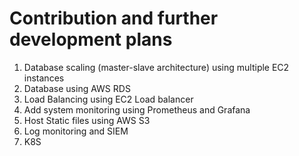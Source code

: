 # Contribution and further development plans

1. Database scaling (master-slave architecture) using multiple EC2 instances
2. Database using AWS RDS
3. Load Balancing using EC2 Load balancer
4. Add system monitoring using Prometheus and Grafana
5. Host Static files using AWS S3
6. Log monitoring and SIEM
7. K8S
